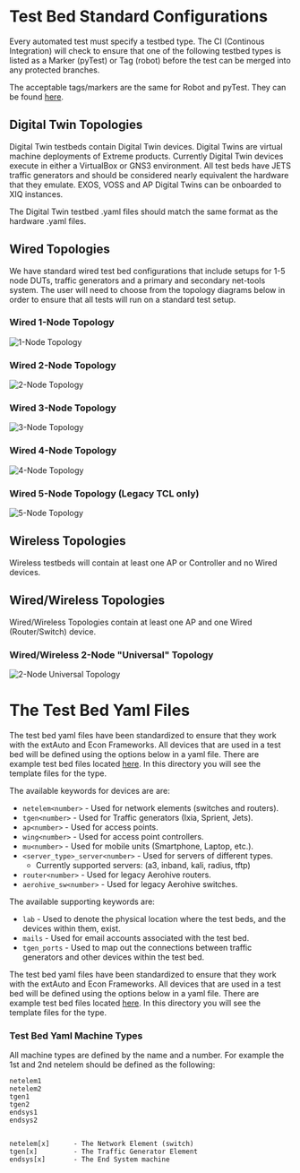 # Test Bed Standard Configurations

Every automated test must specify a testbed type.  The CI (Continous Integration) will check to ensure that one of the following testbed types is listed as a Marker (pyTest) or Tag (robot) before the test can be merged into any protected branches. 

The acceptable tags/markers are the same for Robot and pyTest. They can be found [here](../pytest.ini).

## Digital Twin Topologies

Digital Twin testbeds contain Digital Twin devices. Digital Twins are virtual machine deployments of Extreme products. Currently Digital Twin devices execute in either a VirtualBox or GNS3 environment. All test beds have JETS traffic generators and should be considered nearly equivalent the hardware that they emulate. EXOS, VOSS and AP Digital Twins can be onboarded to XIQ instances.

The Digital Twin testbed .yaml files should match the same format as the hardware .yaml files.

## Wired Topologies

We have standard wired test bed configurations that include setups for 1-5 node DUTs, traffic generators and a primary and secondary net-tools system. The user will need to choose from the topology diagrams below in order to ensure that all tests will run on a standard test setup.

### Wired 1-Node Topology

![1-Node Topology](../doc/img/OneNodeTopo.png)

### Wired 2-Node Topology

![2-Node Topology](../doc/img/TwoNodeTopo.png)

### Wired 3-Node Topology

![3-Node Topology](../doc/img/ThreeNodeTopo.png)

### Wired 4-Node Topology

![4-Node Topology](../doc/img/FourNodeTopo.png)

### Wired 5-Node Topology (Legacy TCL only)

![5-Node Topology](../doc/img/FiveNodeTopo.png)

## Wireless Topologies

Wireless testbeds will contain at least one AP or Controller and no Wired devices.

## Wired/Wireless Topologies

Wired/Wireless Topologies contain at least one AP and one Wired (Router/Switch) device.

### Wired/Wireless 2-Node "Universal" Topology

![2-Node Universal Topology](../doc/img/universalTwoNodeTopo.png)

# The Test Bed Yaml Files
The test bed yaml files have been standardized to ensure that they work with the extAuto and Econ Frameworks. All devices that are used in a test bed will be defined using the options below in a yaml file. There are example test bed files located [here](https://github.com/extremenetworks/extreme_automation_tests/tree/main/TestBeds/Templates). In this directory you will see the template files for the type.

The available keywords for devices are are:

- `netelem<number>` - Used for network elements (switches and routers).
- `tgen<number>` - Used for Traffic generators (Ixia, Sprient, Jets).
- `ap<number>` - Used for access points.
- `wing<number>` - Used for access point controllers.
- `mu<number>` - Used for mobile units (Smartphone, Laptop, etc.).
- `<server_type>_server<number>` - Used for servers of different types.
	- Currently supported servers: (a3, inband, kali, radius, tftp)
- `router<number>` - Used for legacy Aerohive routers.
- `aerohive_sw<number>` - Used for legacy Aerohive switches.

The available supporting keywords are:

- `lab` - Used to denote the physical location where the test beds, and the devices within them, exist.
- `mails` - Used for email accounts associated with the test bed.
- `tgen_ports` - Used to map out the connections between traffic generators and other devices within the test bed.

The test bed yaml files have been standardized to ensure that they work with the extAuto and Econ Frameworks. All devices that are used in a test bed will be defined using the options below in a yaml file. There are example test bed files located [here](https://github.com/extremenetworks/extreme_automation_tests/tree/priv_elatour_config_files_update/TestBeds/Templates). In this directory you will see the template files for the type.

### Test Bed Yaml Machine Types
All machine types are defined by the name and a number. For example the 1st and 2nd netelem should be defined as the following:

	netelem1
	netelem2
	tgen1
	tgen2
	endsys1
	endsys2


	netelem[x]      - The Network Element (switch)
	tgen[x]	        - The Traffic Generator Element
	endsys[x]       - The End System machine

